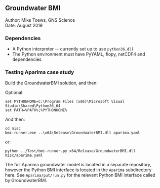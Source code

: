 ## Groundwater BMI

Author:   Mike Toews, GNS Science  
Date:     August 2019  

### Dependencies

* A Python interpreter -- currently set up to use `python36.dll`
* The Python environment must have PyYAML, flopy, netCDF4 and dependencies

### Testing Aparima case study

Build the GroundwaterBMI solution, and then:

Optional:

    set PYTHONHOME=C:\Program Files (x86)\Microsoft Visual Studio\Shared\Python36_64
    set PATH=%PATH%;%PYTHONHOME%

And then:

    cd misc
    bmi-runner.exe ..\x64\Release\GroundwaterBMI.dll aparima.yaml

or:

    python ../Test/bmi-runner.py x64/Release/GroundwaterBMI.dll misc/aparima.yaml

The full Aparima groundwater model is located in a separate repository, however the Python BMI interface is located in the `Aparima` subdirectory here. See `Aparima/put/run.py` for the relevant Python BMI interface called by GroundwaterBMI.
